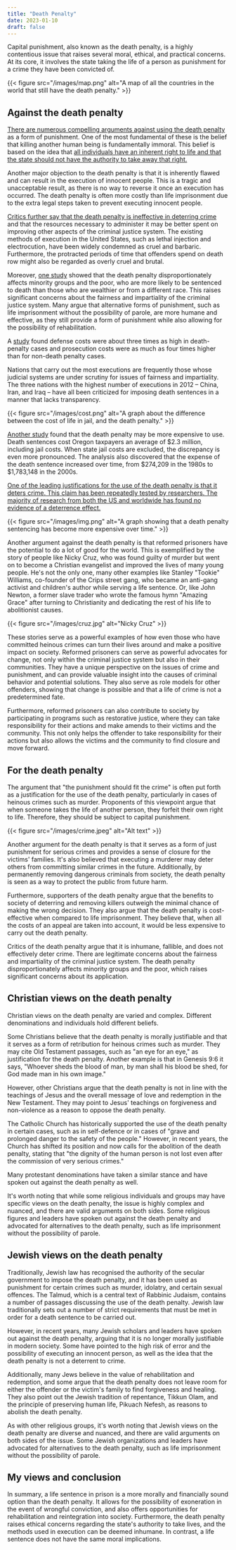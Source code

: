 ```yaml
---
title: "Death Penalty"
date: 2023-01-10
draft: false
---
```

Capital punishment, also known as the death penalty, is a highly contentious issue that raises several moral, ethical, and practical concerns. At its core, it involves the state taking the life of a person as punishment for a crime they have been convicted of.

{{< figure src="/images/map.png" alt="A map of all the countries in the world that still have the death penalty." >}}

## Against the death penalty

[There are numerous compelling arguments against using the death penalty](https://www.amnesty.org.uk/issues/death-penalty) as a form of punishment. One of the most fundamental of these is the belief that killing another human being is fundamentally immoral. This belief is based on the idea that [all individuals have an inherent right to life and that the state should not have the authority to take away that right.](file:///D:/Josh's%20stuff/JoshHub/punishment.htm#rights)  
  
Another major objection to the death penalty is that it is inherently flawed and can result in the execution of innocent people. This is a tragic and unacceptable result, as there is no way to reverse it once an execution has occurred. The death penalty is often more costly than life imprisonment due to the extra legal steps taken to prevent executing innocent people.  
  
[Critics further say that the death penalty is ineffective in deterring crime](https://nap.nationalacademies.org/catalog/13363/deterrence-and-the-death-penalty) and that the resources necessary to administer it may be better spent on improving other aspects of the criminal justice system. The existing methods of execution in the United States, such as lethal injection and electrocution, have been widely condemned as cruel and barbaric. Furthermore, the protracted periods of time that offenders spend on death row might also be regarded as overly cruel and brutal.  
  
Moreover, [one study](https://files.deathpenaltyinfo.org/legacy/documents/DonohueCTStudy.pdf) showed that the death penalty disproportionately affects minority groups and the poor, who are more likely to be sentenced to death than those who are wealthier or from a different race. This raises significant concerns about the fairness and impartiality of the criminal justice system. Many argue that alternative forms of punishment, such as life imprisonment without the possibility of parole, are more humane and effective, as they still provide a form of punishment while also allowing for the possibility of rehabilitation.  
  
A [study](https://files.deathpenaltyinfo.org/legacy/documents/WashingtonCosts.pdf) found defense costs were about three times as high in death-penalty cases and prosecution costs were as much as four times higher than for non-death penalty cases.  
  
Nations that carry out the most executions are frequently those whose judicial systems are under scrutiny for issues of fairness and impartiality. The three nations with the highest number of executions in 2012 – China, Iran, and Iraq – have all been criticized for imposing death sentences in a manner that lacks transparency.  
  
{{< figure src="/images/cost.png" alt="A graph about the difference between the cost of life in jail, and the death penalty." >}}

[Another study](file:///D:/Josh's%20stuff/homework/RE/www.files.deathpenaltyinfo.org/legacy/files/pdf/OregonDeathPenaltyCostAnalysis.pdf) found that the death penalty may be more expensive to use. Death sentences cost Oregon taxpayers an average of $2.3 million, including jail costs. When state jail costs are excluded, the discrepancy is even more pronounced. The analysis also discovered that the expense of the death sentence increased over time, from $274,209 in the 1980s to $1,783,148 in the 2000s.  
  
[One of the leading justifications for the use of the death penalty is that it deters crime. This claim has been repeatedly tested by researchers. The majority of research from both the US and worldwide has found no evidence of a deterrence effect.](https://humanrights.brightblue.org.uk/blog-1/2016/4/22/does-the-death-penalty-deter-crime#:~:text=one%20of%20the%20leading%20justifications%20for%20the%20use%20of%20the%20death%20penalty%20is%20that%20it%20deters%20crime.%20this%20claim%20has%20been%20repeatedly%20tested%20by%20researchers.%20the%20majority%20of%20research%20from%20both%20the%20us%20and%20worldwide%20has%20found%20no%20evidence%20of%20a%20deterrence%20effect.)

{{< figure src="/images/img.png" alt="A graph showing that a death penalty sentencing has become more expensive over time." >}}

Another argument against the death penalty is that reformed prisoners have the potential to do a lot of good for the world. This is exemplified by the story of people like Nicky Cruz, who was found guilty of murder but went on to become a Christian evangelist and improved the lives of many young people. He's not the only one, many other examples like Stanley "Tookie" Williams, co-founder of the Crips street gang, who became an anti-gang activist and children's author while serving a life sentence. Or, like John Newton, a former slave trader who wrote the famous hymn "Amazing Grace" after turning to Christianity and dedicating the rest of his life to abolitionist causes.  

{{< figure src="/images/cruz.jpg" alt="Nicky Cruz" >}}

These stories serve as a powerful examples of how even those who have committed heinous crimes can turn their lives around and make a positive impact on society. Reformed prisoners can serve as powerful advocates for change, not only within the criminal justice system but also in their communities. They have a unique perspective on the issues of crime and punishment, and can provide valuable insight into the causes of criminal behavior and potential solutions. They also serve as role models for other offenders, showing that change is possible and that a life of crime is not a predetermined fate.  
  
Furthermore, reformed prisoners can also contribute to society by participating in programs such as restorative justice, where they can take responsibility for their actions and make amends to their victims and the community. This not only helps the offender to take responsibility for their actions but also allows the victims and the community to find closure and move forward.

## For the death penalty

The argument that "the punishment should fit the crime" is often put forth as a justification for the use of the death penalty, particularly in cases of heinous crimes such as murder. Proponents of this viewpoint argue that when someone takes the life of another person, they forfeit their own right to life. Therefore, they should be subject to capital punishment.  

{{< figure src="/images/crime.jpeg" alt="Alt text" >}}

Another argument for the death penalty is that it serves as a form of just punishment for serious crimes and provides a sense of closure for the victims' families. It's also believed that executing a murderer may deter others from committing similar crimes in the future. Additionally, by permanently removing dangerous criminals from society, the death penalty is seen as a way to protect the public from future harm.  
  
Furthermore, supporters of the death penalty argue that the benefits to society of deterring and removing killers outweigh the minimal chance of making the wrong decision. They also argue that the death penalty is cost-effective when compared to life imprisonment. They believe that, when all the costs of an appeal are taken into account, it would be less expensive to carry out the death penalty.  
  
Critics of the death penalty argue that it is inhumane, fallible, and does not effectively deter crime. There are legitimate concerns about the fairness and impartiality of the criminal justice system. The death penalty disproportionately affects minority groups and the poor, which raises significant concerns about its application.  

## Christian views on the death penalty

Christian views on the death penalty are varied and complex. Different denominations and individuals hold different beliefs.  
  
Some Christians believe that the death penalty is morally justifiable and that it serves as a form of retribution for heinous crimes such as murder. They may cite Old Testament passages, such as "an eye for an eye," as justification for the death penalty. Another example is that in Genesis 9:6 it says, "Whoever sheds the blood of man, by man shall his blood be shed, for God made man in his own image."  
  
However, other Christians argue that the death penalty is not in line with the teachings of Jesus and the overall message of love and redemption in the New Testament. They may point to Jesus' teachings on forgiveness and non-violence as a reason to oppose the death penalty.  
  
The Catholic Church has historically supported the use of the death penalty in certain cases, such as in self-defence or in cases of "grave and prolonged danger to the safety of the people." However, in recent years, the Church has shifted its position and now calls for the abolition of the death penalty, stating that "the dignity of the human person is not lost even after the commission of very serious crimes."  
  
Many protestant denominations have taken a similar stance and have spoken out against the death penalty as well.  
  
It's worth noting that while some religious individuals and groups may have specific views on the death penalty, the issue is highly complex and nuanced, and there are valid arguments on both sides. Some religious figures and leaders have spoken out against the death penalty and advocated for alternatives to the death penalty, such as life imprisonment without the possibility of parole.  

## Jewish views on the death penalty

Traditionally, Jewish law has recognised the authority of the secular government to impose the death penalty, and it has been used as punishment for certain crimes such as murder, idolatry, and certain sexual offences. The Talmud, which is a central text of Rabbinic Judaism, contains a number of passages discussing the use of the death penalty. Jewish law traditionally sets out a number of strict requirements that must be met in order for a death sentence to be carried out.  
  
However, in recent years, many Jewish scholars and leaders have spoken out against the death penalty, arguing that it is no longer morally justifiable in modern society. Some have pointed to the high risk of error and the possibility of executing an innocent person, as well as the idea that the death penalty is not a deterrent to crime.  
  
Additionally, many Jews believe in the value of rehabilitation and redemption, and some argue that the death penalty does not leave room for either the offender or the victim's family to find forgiveness and healing. They also point out the Jewish tradition of repentance, Tikkun Olam, and the principle of preserving human life, Pikuach Nefesh, as reasons to abolish the death penalty.  
  
As with other religious groups, it's worth noting that Jewish views on the death penalty are diverse and nuanced, and there are valid arguments on both sides of the issue. Some Jewish organizations and leaders have advocated for alternatives to the death penalty, such as life imprisonment without the possibility of parole.  

## My views and conclusion

In summary, a life sentence in prison is a more morally and financially sound option than the death penalty. It allows for the possibility of exoneration in the event of wrongful conviction, and also offers opportunities for rehabilitation and reintegration into society. Furthermore, the death penalty raises ethical concerns regarding the state's authority to take lives, and the methods used in execution can be deemed inhumane. In contrast, a life sentence does not have the same moral implications.